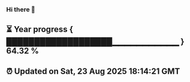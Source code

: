 ### Hi there 👋
⏳ Year progress { ███████████████████▁▁▁▁▁▁▁▁▁▁▁ } 64.32 %
---
⏰ Updated on Sat, 23 Aug 2025 18:14:21 GMT
---
